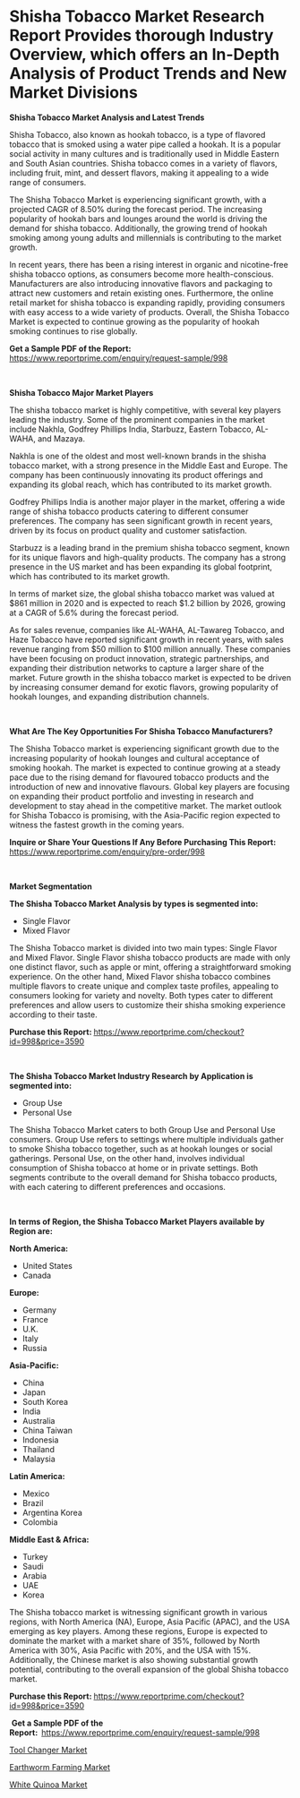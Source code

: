<p><h1>Shisha Tobacco Market Research Report Provides thorough Industry Overview, which offers an In-Depth Analysis of Product Trends and New Market Divisions</h1></p><p><strong>Shisha Tobacco Market Analysis and Latest Trends</strong></p>
<p><p>Shisha Tobacco, also known as hookah tobacco, is a type of flavored tobacco that is smoked using a water pipe called a hookah. It is a popular social activity in many cultures and is traditionally used in Middle Eastern and South Asian countries. Shisha tobacco comes in a variety of flavors, including fruit, mint, and dessert flavors, making it appealing to a wide range of consumers.</p><p>The Shisha Tobacco Market is experiencing significant growth, with a projected CAGR of 8.50% during the forecast period. The increasing popularity of hookah bars and lounges around the world is driving the demand for shisha tobacco. Additionally, the growing trend of hookah smoking among young adults and millennials is contributing to the market growth.</p><p>In recent years, there has been a rising interest in organic and nicotine-free shisha tobacco options, as consumers become more health-conscious. Manufacturers are also introducing innovative flavors and packaging to attract new customers and retain existing ones. Furthermore, the online retail market for shisha tobacco is expanding rapidly, providing consumers with easy access to a wide variety of products. Overall, the Shisha Tobacco Market is expected to continue growing as the popularity of hookah smoking continues to rise globally.</p></p>
<p><strong>Get a Sample PDF of the Report:&nbsp;</strong> <a href="https://www.reportprime.com/enquiry/request-sample/998">https://www.reportprime.com/enquiry/request-sample/998</a></p>
<p>&nbsp;</p>
<p><strong>Shisha Tobacco Major Market Players</strong></p>
<p><p>The shisha tobacco market is highly competitive, with several key players leading the industry. Some of the prominent companies in the market include Nakhla, Godfrey Phillips India, Starbuzz, Eastern Tobacco, AL-WAHA, and Mazaya.</p><p>Nakhla is one of the oldest and most well-known brands in the shisha tobacco market, with a strong presence in the Middle East and Europe. The company has been continuously innovating its product offerings and expanding its global reach, which has contributed to its market growth. </p><p>Godfrey Phillips India is another major player in the market, offering a wide range of shisha tobacco products catering to different consumer preferences. The company has seen significant growth in recent years, driven by its focus on product quality and customer satisfaction.</p><p>Starbuzz is a leading brand in the premium shisha tobacco segment, known for its unique flavors and high-quality products. The company has a strong presence in the US market and has been expanding its global footprint, which has contributed to its market growth.</p><p>In terms of market size, the global shisha tobacco market was valued at $861 million in 2020 and is expected to reach $1.2 billion by 2026, growing at a CAGR of 5.6% during the forecast period. </p><p>As for sales revenue, companies like AL-WAHA, AL-Tawareg Tobacco, and Haze Tobacco have reported significant growth in recent years, with sales revenue ranging from $50 million to $100 million annually. These companies have been focusing on product innovation, strategic partnerships, and expanding their distribution networks to capture a larger share of the market. Future growth in the shisha tobacco market is expected to be driven by increasing consumer demand for exotic flavors, growing popularity of hookah lounges, and expanding distribution channels.</p></p>
<p>&nbsp;</p>
<p><strong>What Are The Key Opportunities For Shisha Tobacco Manufacturers?</strong></p>
<p><p>The Shisha Tobacco market is experiencing significant growth due to the increasing popularity of hookah lounges and cultural acceptance of smoking hookah. The market is expected to continue growing at a steady pace due to the rising demand for flavoured tobacco products and the introduction of new and innovative flavours. Global key players are focusing on expanding their product portfolio and investing in research and development to stay ahead in the competitive market. The market outlook for Shisha Tobacco is promising, with the Asia-Pacific region expected to witness the fastest growth in the coming years.</p></p>
<p><strong>Inquire or Share Your Questions If Any Before Purchasing This Report:</strong> <a href="https://www.reportprime.com/enquiry/pre-order/998">https://www.reportprime.com/enquiry/pre-order/998</a></p>
<p>&nbsp;</p>
<p><strong>Market Segmentation</strong></p>
<p><strong>The Shisha Tobacco Market Analysis by types is segmented into:</strong></p>
<p><ul><li>Single Flavor</li><li>Mixed Flavor</li></ul></p>
<p><p>The Shisha Tobacco market is divided into two main types: Single Flavor and Mixed Flavor. Single Flavor shisha tobacco products are made with only one distinct flavor, such as apple or mint, offering a straightforward smoking experience. On the other hand, Mixed Flavor shisha tobacco combines multiple flavors to create unique and complex taste profiles, appealing to consumers looking for variety and novelty. Both types cater to different preferences and allow users to customize their shisha smoking experience according to their taste.</p></p>
<p><strong>Purchase this Report:&nbsp;</strong><a href="https://www.reportprime.com/checkout?id=998&price=3590">https://www.reportprime.com/checkout?id=998&price=3590</a></p>
<p>&nbsp;</p>
<p><strong>The Shisha Tobacco Market Industry Research by Application is segmented into:</strong></p>
<p><ul><li>Group Use</li><li>Personal Use</li></ul></p>
<p><p>The Shisha Tobacco Market caters to both Group Use and Personal Use consumers. Group Use refers to settings where multiple individuals gather to smoke Shisha tobacco together, such as at hookah lounges or social gatherings. Personal Use, on the other hand, involves individual consumption of Shisha tobacco at home or in private settings. Both segments contribute to the overall demand for Shisha tobacco products, with each catering to different preferences and occasions.</p></p>
<p>&nbsp;</p>
<p><strong>In terms of Region, the Shisha Tobacco Market Players available by Region are:</strong></p>
<p>
    <p> <strong> North America: </strong>
        <ul>
            <li>United States</li>
            <li>Canada</li>
        </ul>
        </p> 
    <p> <strong> Europe: </strong>
        <ul>
            <li>Germany</li>
            <li>France</li>
            <li>U.K.</li>
            <li>Italy</li>
            <li>Russia</li>
        </ul>
        </p> 
    <p> <strong> Asia-Pacific: </strong>
        <ul>
            <li>China</li>
            <li>Japan</li>
            <li>South Korea</li>
            <li>India</li>
            <li>Australia</li>
            <li>China Taiwan</li>
            <li>Indonesia</li>
            <li>Thailand</li>
            <li>Malaysia</li>
        </ul>
        </p> 
    <p> <strong> Latin America: </strong>
        <ul>
            <li>Mexico</li>
            <li>Brazil</li>
            <li>Argentina Korea</li>
            <li>Colombia</li>
        </ul>
        </p> 
    <p> <strong> Middle East & Africa: </strong>
        <ul>
            <li>Turkey</li>
            <li>Saudi</li>
            <li>Arabia</li>
            <li>UAE</li>
            <li>Korea</li>
        </ul>
    </p>
    </p>
<p><p>The Shisha tobacco market is witnessing significant growth in various regions, with North America (NA), Europe, Asia Pacific (APAC), and the USA emerging as key players. Among these regions, Europe is expected to dominate the market with a market share of 35%, followed by North America with 30%, Asia Pacific with 20%, and the USA with 15%. Additionally, the Chinese market is also showing substantial growth potential, contributing to the overall expansion of the global Shisha tobacco market.</p></p>
<p><strong>Purchase this Report: </strong><a href="https://www.reportprime.com/checkout?id=998&price=3590">https://www.reportprime.com/checkout?id=998&price=3590</a></p>
<p>&nbsp;<strong>Get a Sample PDF of the Report:&nbsp;&nbsp;</strong><a href="https://www.reportprime.com/enquiry/request-sample/998">https://www.reportprime.com/enquiry/request-sample/998</a></p>
<p><strong></strong></p>
<p><p><a href="https://view.publitas.com/reportprime-1/tool-changer-market-insights-market-players-and-forecast-till-2031/">Tool Changer Market</a></p><p><a href="https://issuu.com/reportprime-2/docs/earthworm-farming-market-size-2030.pptx">Earthworm Farming Market</a></p><p><a href="https://issuu.com/reportprime-2/docs/white-quinoa-market-size-2030.pptx">White Quinoa Market</a></p></p>